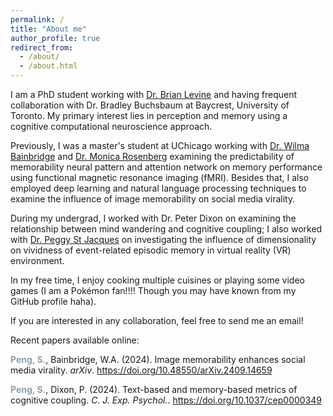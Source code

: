 ```yaml
---
permalink: /
title: "About me"
author_profile: true
redirect_from:
  - /about/
  - /about.html
---
```



I am a PhD student working with [Dr. Brian Levine](https://levinelab.weebly.com/) and having frequent collaboration with Dr. Bradley Buchsbaum at Baycrest, University of Toronto. My primary interest lies in perception and memory using a cognitive computational neuroscience approach.

Previously, I was a master's student at UChicago working with [Dr. Wilma Bainbridge](https://brainbridgelab.uchicago.edu/) and [Dr. Monica Rosenberg](https://cablab.uchicago.edu/) examining the predictability of memorability neural pattern and attention network on memory performance using functional magnetic resonance imaging (fMRI). Besides that, I also employed deep learning and natural language processing techniques to examine the influence of image memorability on social media virality.

During my undergrad, I worked with Dr. Peter Dixon on examining the relationship between mind wandering and cognitive coupling; I also worked with [Dr. Peggy St Jacques](https://sites.psych.ualberta.ca/MElab/) on investigating the influence of dimensionality on vividness of event-related episodic memory in virtual reality (VR) environment.

In my free time, I enjoy cooking multiple cuisines or playing some video games (I am a Pokémon fan!!!! Though you may have known from my GitHub profile haha).

If you are interested in any collaboration, feel free to send me an email!


Recent papers available online:

<span style="color:#8CA0B1;"><b>Peng, S.</b></span>, Bainbridge, W.A. (2024). Image memorability enhances social media virality. <i>arXiv</i>. <a href="https://arxiv.org/abs/2409.14659">https://doi.org/10.48550/arXiv.2409.14659</a>

<span style="color:#8CA0B1;"><b>Peng, S.</b></span>, Dixon, P. (2024). Text-based and memory-based metrics of cognitive coupling. <i>C. J. Exp. Psychol.</i>. <a href="https://doi.org/10.1037/cep0000349">https://doi.org/10.1037/cep0000349</a>
